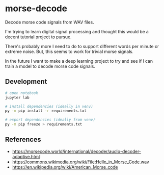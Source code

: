 # morse-decode

Decode morse code signals from WAV files.

I'm trying to learn digital signal processing and thought this
would be a decent tutorial project to pursue.

There's probably more I need to do to support different words per minute or extreme noise.
But, this seems to work for trivial morse signals.

In the future I want to make a deep learning project to try and see if I can
train a model to decode morse code signals.

## Development

```sh
# open notebook
jupyter lab

# install dependencies (ideally in venv)
py -m pip install -r requirements.txt

# export dependencies (ideally from venv)
py -m pip freeze > requirements.txt
```

## References

- https://morsecode.world/international/decoder/audio-decoder-adaptive.html
- https://commons.wikimedia.org/wiki/File:Hello_in_Morse_Code.wav
- https://en.wikipedia.org/wiki/American_Morse_code

